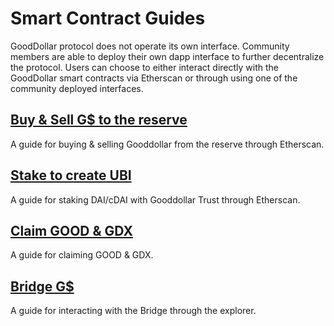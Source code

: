 # Smart Contract Guides

GoodDollar protocol does not operate its own interface. Community members are able to deploy their own dapp interface to further decentralize the protocol. Users can choose to either interact directly with the GoodDollar smart contracts via Etherscan or through using one of the community deployed interfaces.&#x20;

## [Buy & Sell G$ to the reserve](buy-and-sell-gusd.md)

A guide for buying & selling Gooddollar from the reserve through Etherscan.

## [Stake to create UBI](stake-v2.md)

A guide for staking DAI/cDAI with Gooddollar Trust through Etherscan.

## [Claim GOOD & GDX](claim-good-and-gdx.md)

A guide for claiming GOOD & GDX.

## [Bridge G$](bridge-gusd.md)

A guide for interacting with the Bridge through the explorer.
